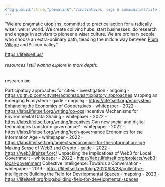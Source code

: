 ```yaml
---
{"dg-publish":true,"permalink":"/initiatives, orgs & communities/life itself/","tags":["organization","community","🌱"],"created":"2024-06-17T21:59:49.025-03:00","updated":"2024-06-19T18:33:25.739-03:00"}
---
```


"We are pragmatic utopians, committed to practical action for a radically wiser, weller world. We create coliving hubs, start businesses, do research and engage in activism to pioneer a wiser culture. We are ordinary people who choose an extra-ordinary path, treading the middle way between [Plum Village](https://www.plumvillage.uk/) and Silicon Valley."

https://lifeitself.us/

###### resources i still wanna explore in more depth:

research on:

Participatory approaches for cities - investigation - ongoing - https://github.com/cityinteractionlab/participatory_approaches
Mapping an Emerging Ecosystem - guide - ongoing - https://lifeitself.org/ecosystem
Enhancing the Economics of Cooperatives - whitepaper - 2022 - https://labs.lifeitself.org/writing/co-ops
Incentive Mechanisms for Environmental Data Sharing - whitepaper - 2022 - https://labs.lifeitself.org/writing/incentives
Can new social and digital technologies transform governance? - whitepaper - 2022 - https://labs.lifeitself.org/writing/tech-governance
Economics for the Information Age - whitepaper - 2022 - https://labs.lifeitself.org/projects/economics-for-the-information-age
Making Sense of Web3 and Crypto - guide - 2022 - https://web3.lifeitself.org/
Unpacking the Implications of Web3 for Local Government - whitepaper - 2022 - https://labs.lifeitself.org/projects/web3-local-government
Collective Intelligence: Towards a Conversation - whitepaper - 2019 - https://lifeitself.org/blog/2020/08/28/collective-intelligence
Building the Field for Developmental Spaces - mapping - 2023 - https://lifeitself.org/blog/building-field-for-developmental-spaces